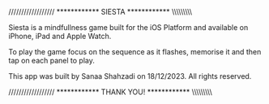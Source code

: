 ////////////////// ************ SIESTA ************ \\\\\\\\\\\\\\\\\\

Siesta is a mindfullness game built for the iOS Platform and available on iPhone, iPad and Apple Watch. 

To play the game focus on the sequence as it flashes, memorise it and then tap on each panel to play. 

This app was built by Sanaa Shahzadi on 18/12/2023. All rights reserved. 

////////////////// ************ THANK YOU! ************ \\\\\\\\\\\\\\\\\\
